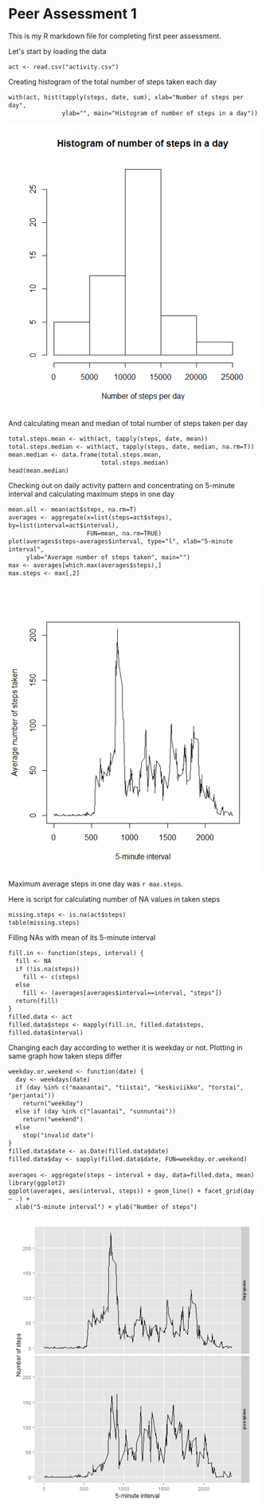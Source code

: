 Peer Assessment 1
=================

This is my R markdown file for completing first peer assessment.

Let's start by loading the data

```{r dataload}
act <- read.csv("activity.csv")
```

Creating histogram of the total number of steps taken each day
```{r, fig.height=4}
with(act, hist(tapply(steps, date, sum), xlab="Number of steps per day",
               ylab="", main="Histogram of number of steps in a day"))
```
![plot of chunk plot1](figure/plot1.png) 

And calculating mean and median of total number of steps taken per day
```{r}
total.steps.mean <- with(act, tapply(steps, date, mean))
total.steps.median <- with(act, tapply(steps, date, median, na.rm=T))
mean.median <- data.frame(total.steps.mean,
                          total.steps.median)
head(mean.median)
```

Checking out on daily activity pattern and concentrating on 5-minute interval
and calculating maximum steps in one day
```{r, fig.height=4}
mean.all <- mean(act$steps, na.rm=T)
averages <- aggregate(x=list(steps=act$steps), by=list(interval=act$interval),
                      FUN=mean, na.rm=TRUE)
plot(averages$steps~averages$interval, type="l", xlab="5-minute interval",
     ylab="Average number of steps taken", main="")
max <- averages[which.max(averages$steps),]
max.steps <- max[,2]
```
![plot of chunk plot2](figure/plot2.png) 

Maximum average steps in one day was `r max.steps`.


Here is script for calculating number of NA values in taken steps
``` {r}
missing.steps <- is.na(act$steps)
table(missing.steps)
```
 
Filling NAs with mean of its 5-minute interval 

``` {r}
fill.in <- function(steps, interval) {
  fill <- NA
  if (!is.na(steps))
    fill <- c(steps)
  else
    fill <- (averages[averages$interval==interval, "steps"])
  return(fill)
}
filled.data <- act
filled.data$steps <- mapply(fill.in, filled.data$steps, filled.data$interval)
``` 


Changing each day according to wether it is weekday or not. Plotting in same graph how taken steps differ

```{r, fig.height=6}
weekday.or.weekend <- function(date) {
  day <- weekdays(date)
  if (day %in% c("maanantai", "tiistai", "keskiviikko", "torstai", "perjantai"))
    return("weekday")
  else if (day %in% c("lauantai", "sunnuntai"))
    return("weekend")
  else
    stop("invalid date")
}
filled.data$date <- as.Date(filled.data$date)
filled.data$day <- sapply(filled.data$date, FUN=weekday.or.weekend)

averages <- aggregate(steps ~ interval + day, data=filled.data, mean)
library(ggplot2)
ggplot(averages, aes(interval, steps)) + geom_line() + facet_grid(day ~ .) +
  xlab("5-minute interval") + ylab("Number of steps")
```
![plot of chunk plot3](figure/plot3.png) 
 



